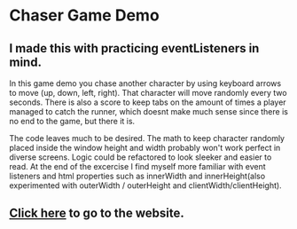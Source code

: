 # Chaser Game Demo

## I made this with practicing eventListeners in mind.

In this game demo you chase another character by using keyboard arrows to move (up, down, left, right). 
That character will move randomly every two seconds. 
There is also a score to keep tabs on the amount of times a player managed to catch the runner, which doesnt make much sense since there is no end to the game, but there it is.

The code leaves much to be desired.
The math to keep character randomly placed inside the window height and width probably won't work perfect in diverse screens.
Logic could be refactored to look sleeker and easier to read.
At the end of the excercise I find myself more familiar with event listeners and html properties such as innerWidth and innerHeight(also experimented with outerWidth / outerHeight and clientWidth/clientHeight). 


## [Click here](https://chaser-game-demo.netlify.app/) to go to the website.
